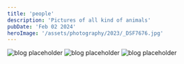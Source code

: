 ```yaml
---
title: 'people'
description: 'Pictures of all kind of animals'
pubDate: 'Feb 02 2024'
heroImage: '/assets/photography/2023/_DSF7676.jpg'
---
```


![blog placeholder](/assets/photography/2022/2022-01.jpg)
![blog placeholder](/assets/photography/2022/2022-07.jpg)
![blog placeholder](/assets/photography/2021/2021-12.jpg)